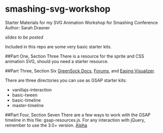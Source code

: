 # smashing-svg-workshop

Starter Materials for my SVG Animation Workshop for Smashing Conference
Author: Sarah Drasner

*slides to be posted*

Included in this repo are some very basic starter kits. 

##Part One, Section Three
There is a resource for the sprite and CSS animation SVG, should you need a starter resource.

##Part Three, Section Six
[GreenSock Docs](http://greensock.com/docs/#/HTML5/), [Forums](http://greensock.com/forums/), and [Easing Visualizer](http://greensock.com/ease-visualizer).

There are three directories you can use as GSAP starter kits:
* vanillajs-interaction
* basic-tween
* basic-timeline
* master-timeline

##Part Four, Section Seven
There are a few ways to work with the GSAP timeline in this file: gsap-resources.js. For any interaction with jQuery, remember to use the 3.0+ version. [Alpha](https://code.jquery.com/jquery-3.0.0-alpha1.js)
